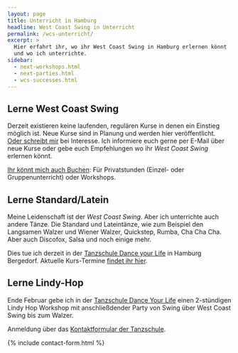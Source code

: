 ```yaml
---
layout: page
title: Unterricht in Hamburg
headline: West Coast Swing in Unterricht
permalink: /wcs-unterricht/
excerpt: >
  Hier erfahrt ihr, wo ihr West Coast Swing in Hamburg erlernen könnt
  und wo ich unterrichte.
sidebar:
  - next-workshops.html
  - next-parties.html
  - wcs-successes.html
---
```


## Lerne West Coast Swing

Derzeit existieren keine laufenden, regulären Kurse in denen ein Einstieg möglich ist. Neue Kurse sind in Planung und werden hier veröffentlicht. [Oder schreibt mir](#contact-form) bei Interesse. Ich informiere euch gerne per E-Mail über neue Kurse oder gebe euch Empfehlungen wo ihr _West Coast Swing_ erlernen könnt.

[Ihr könnt mich auch Buchen](#contact-form): Für Privatstunden (Einzel- oder Gruppenunterricht) oder Workshops.


## Lerne Standard/Latein

Meine Leidenschaft ist der _West Coast Swing_. Aber ich unterrichte auch andere Tänze. Die Standard und Lateintänze, wie zum Beispiel den Langsamen Walzer und Wiener Walzer, Quickstep, Rumba, Cha Cha Cha. Aber auch Discofox, Salsa und noch einige mehr.

Dies tue ich derzeit in der [Tanzschule Dance your Life](http://www.tanzschule-bergedorf.com) in Hamburg Bergedorf. Aktuelle Kurs-Termine [findet ihr hier](http://www.tanzschule-bergedorf.com/kurse/).


## Lerne Lindy-Hop

Ende Februar gebe ich in der [Tanzschule Dance Your Life](http://www.tanzschule-bergedorf.com) einen 2-stündigen Lindy Hop Workshop mit anschließdender Party von Swing über West Coast Swing bis zum Walzer.

Anmeldung über das [Kontaktformular der Tanzschule](http://www.tanzschule-bergedorf.com/kontakt/).

{% include contact-form.html %}
